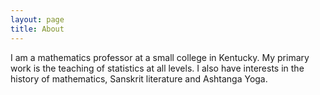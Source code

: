 ```yaml
---
layout: page
title: About
---
```


<p class="message">
  I am a mathematics professor at a small college in Kentucky.  My primary work is the teaching of statistics at all levels.  I also have interests in the history of mathematics, Sanskrit literature and Ashtanga Yoga.
</p>

